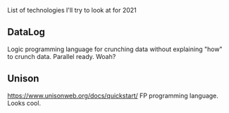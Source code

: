List of technologies I'll try to look at for 2021

## DataLog
Logic programming language for crunching data without explaining "how" to crunch data. Parallel ready. Woah?

## Unison
https://www.unisonweb.org/docs/quickstart/
FP programming language. Looks cool.
